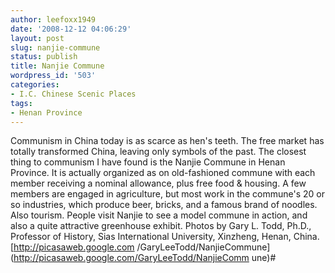 ```yaml
---
author: leefoxx1949
date: '2008-12-12 04:06:29'
layout: post
slug: nanjie-commune
status: publish
title: Nanjie Commune
wordpress_id: '503'
categories:
- I.C. Chinese Scenic Places
tags:
- Henan Province
---
```


Communism in China today is as scarce as hen's teeth. The free market has
totally transformed China, leaving only symbols of the past. The closest thing
to communism I have found is the Nanjie Commune in Henan Province. It is
actually organized as on old-fashioned commune with each member receiving a
nominal allowance, plus free food & housing. A few members are engaged in
agriculture, but most work in the commune's 20 or so industries, which produce
beer, bricks, and a famous brand of noodles. Also tourism. People visit Nanjie
to see a model commune in action, and also a quite attractive greenhouse
exhibit. Photos by Gary L. Todd, Ph.D., Professor of History, Sias
International University, Xinzheng, Henan, China. [http://picasaweb.google.com
/GaryLeeTodd/NanjieCommune](http://picasaweb.google.com/GaryLeeTodd/NanjieComm
une)#

